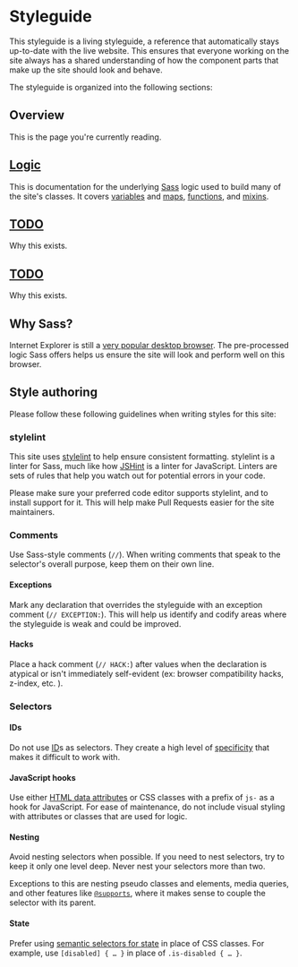 # Styleguide

This styleguide is a living styleguide, a reference that automatically stays up-to-date with the live website. This ensures that everyone working on the site always has a shared understanding of how the component parts that make up the site should look and behave.

The styleguide is organized into the following sections:

## Overview

This is the page you're currently reading.

## [Logic]()

This is documentation for the underlying [Sass](https://sass-lang.com/) logic used to build many of the site's classes. It covers [variables](http://sass-lang.com/documentation/file.SASS_REFERENCE.html#variables_) and [maps](http://sass-lang.com/documentation/file.SASS_REFERENCE.html#maps), [functions](http://sass-lang.com/documentation/file.SASS_REFERENCE.html#functions), and [mixins](http://sass-lang.com/documentation/file.SASS_REFERENCE.html#mixins).

## [TODO]()

Why this exists.

## [TODO]()

Why this exists.

## Why Sass?

Internet Explorer is still a [very popular desktop browser](https://netmarketshare.com/browser-market-share.aspx?options=%7B%22filter%22%3A%7B%22%24and%22%3A%5B%7B%22deviceType%22%3A%7B%22%24in%22%3A%5B%22Desktop%2Flaptop%22%5D%7D%7D%5D%7D%2C%22dateLabel%22%3A%22Custom%22%2C%22attributes%22%3A%22share%22%2C%22group%22%3A%22browser%22%2C%22sort%22%3A%7B%22share%22%3A-1%7D%2C%22id%22%3A%22browsersDesktop%22%2C%22dateInterval%22%3A%22Monthly%22%2C%22dateStart%22%3A%222017-11%22%2C%22dateEnd%22%3A%222018-11%22%2C%22plotKeys%22%3A%5B%7B%22browser%22%3A%22Chrome%22%7D%2C%7B%22browser%22%3A%22Internet%20Explorer%22%7D%2C%7B%22browser%22%3A%22Firefox%22%7D%2C%7B%22browser%22%3A%22Edge%22%7D%2C%7B%22browser%22%3A%22Safari%22%7D%5D%2C%22segments%22%3A%22-1000%22%7D). The pre-processed logic Sass offers helps us ensure the site will look and perform well on this browser.

## Style authoring

Please follow these following guidelines when writing  styles for this site:

### stylelint

This site uses [stylelint](https://github.com/stylelint/stylelint) to help ensure consistent formatting. stylelint is a linter for Sass, much like how [JSHint](https://jshint.com/) is a linter for JavaScript. Linters are sets of rules that help you watch out for potential errors in your code. 

Please make sure your preferred code editor supports stylelint, and to install support for it. This will help make Pull Requests easier for the site maintainers.

### Comments

Use Sass-style comments (`//`). When writing comments that speak to the selector's overall purpose, keep them on their own line. 

#### Exceptions

Mark any declaration that overrides the styleguide with an exception comment (`// EXCEPTION:`). This will help us identify and codify areas where the styleguide is weak and could be improved.

#### Hacks

Place a hack comment (`// HACK:`) after values when the declaration is atypical or isn't immediately self-evident (ex: browser compatibility hacks, z-index, etc. ).

### Selectors

#### IDs

Do not use [ID](https://developer.mozilla.org/en-US/docs/Web/HTML/Global_attributes/id)s as selectors. They create a high level of [specificity](https://developer.mozilla.org/en-US/docs/Web/CSS/Specificity) that makes it difficult to work with.

#### JavaScript hooks

Use either [HTML data attributes](https://developer.mozilla.org/en-US/docs/Learn/HTML/Howto/Use_data_attributes) or CSS classes with a prefix of `js-` as a hook for JavaScript. For ease of maintenance, do not include visual styling with attributes or classes that are used for logic.

#### Nesting

Avoid nesting selectors when possible. If you need to nest selectors, try to keep it only one level deep. Never nest your selectors more than two.

Exceptions to this are nesting pseudo classes and elements, media queries, and other features like [`@supports`](https://developer.mozilla.org/en-US/docs/Web/CSS/@supports), where it makes sense to couple the selector with its parent.

#### State

Prefer using [semantic selectors for state](https://css-tricks.com/user-facing-state/) in place of CSS classes. For example, use `[disabled] { … }` in place of `.is-disabled { … }`.






